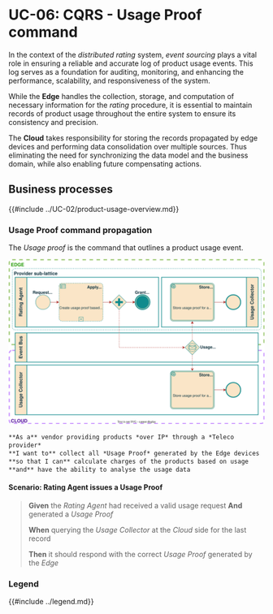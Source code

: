 # UC-06: CQRS - Usage Proof command

In the context of the *distributed rating* system, *event sourcing* plays a
vital role in ensuring a reliable and accurate log of product usage events.
This log serves as a foundation for auditing, monitoring, and enhancing
the performance, scalability, and responsiveness of the system.

While the **Edge** handles the collection, storage, and computation of
necessary information for the *rating* procedure, it is essential to maintain
records of product usage throughout the entire system to ensure its consistency
and precision.

The **Cloud** takes responsibility for storing the records propagated by
edge devices and performing data consolidation over multiple sources.
Thus eliminating the need for synchronizing the data model and the
business domain, while also enabling future compensating actions.

## Business processes

{{#include ../UC-02/product-usage-overview.md}}

### Usage Proof command propagation

The *Usage proof* is the command that outlines a product usage event.

![Diagram depicting the Usage Proof propagation process](./rating-bpm.svg)

```admonish example title="Vendor Use case"
**As a** vendor providing products *over IP* through a *Teleco provider*  
**I want to** collect all *Usage Proof* generated by the Edge devices  
**so that I can** calculate charges of the products based on usage  
**and** have the ability to analyse the usage data  
```

#### Scenario: Rating Agent issues a Usage Proof

>**Given** the *Rating Agent* had received a valid usage request
>**And** generated a *Usage Proof*
>
>**When** querying the *Usage Collector* at the *Cloud* side for the last record
>
>**Then** it should respond with the correct *Usage Proof* generated by the *Edge*

### Legend

{{#include ../legend.md}}
